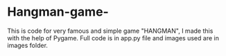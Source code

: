 # Hangman-game-

This is code for very famous and simple game "HANGMAN", I made this with the help of Pygame.
Full code is in app.py file and images used are in images folder.
